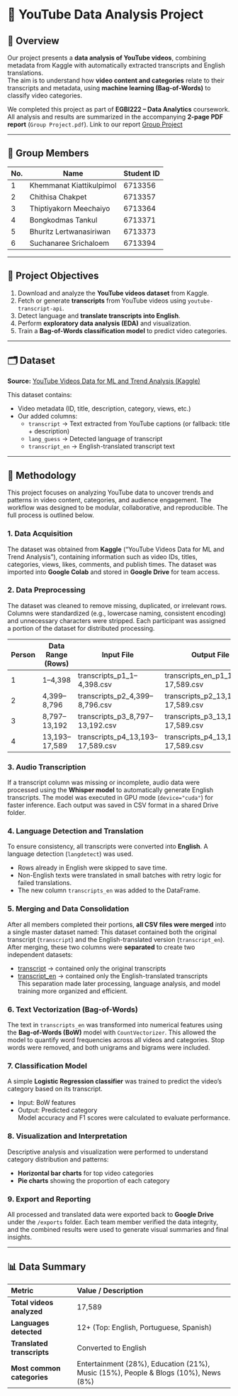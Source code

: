 # 🎥 YouTube Data Analysis Project  

## 📘 Overview
Our project presents a **data analysis of YouTube videos**, combining metadata from Kaggle with automatically extracted transcripts and English translations.  
The aim is to understand how **video content and categories** relate to their transcripts and metadata, using **machine learning (Bag-of-Words)** to classify video categories.  

We completed this project as part of **EGBI222 – Data Analytics** coursework.  
All analysis and results are summarized in the accompanying **2-page PDF report** (`Group Project.pdf`).
Link to our report [Group Project](https://docs.google.com/document/d/1zGWq8RTiSx3NteR595m72FY37u7MZJtdIOm9u6D3xAg/edit?usp=sharing)

---

## 👥 Group Members
| No. | Name | Student ID |
|----|------|-------------|
| 1 | Khemmanat Kiattikulpimol | 6713356 |
| 2 | Chithisa Chakpet | 6713357 |
| 3 | Thiptiyakorn Meechaiyo | 6713364 |
| 4 | Bongkodmas Tankul | 6713371 |
| 5 | Bhuritz Lertwanasiriwan  | 6713373 |
| 6 | Suchanaree Srichaloem | 6713394 |

---

## 🧩 Project Objectives
1. Download and analyze the **YouTube videos dataset** from Kaggle.  
2. Fetch or generate **transcripts** from YouTube videos using `youtube-transcript-api`.  
3. Detect language and **translate transcripts into English**.  
4. Perform **exploratory data analysis (EDA)** and visualization.  
5. Train a **Bag-of-Words classification model** to predict video categories.  

---

## 🗂️ Dataset
**Source:** [YouTube Videos Data for ML and Trend Analysis (Kaggle)](https://www.kaggle.com/datasets/cyberevil545/youtube-videos-data-for-ml-and-trend-analysis)

This dataset contains:
- Video metadata (ID, title, description, category, views, etc.)
- Our added columns:
  - `transcript` → Text extracted from YouTube captions (or fallback: title + description)
  - `lang_guess` → Detected language of transcript
  - `transcript_en` → English-translated transcript text  

---

## 🧠 Methodology

This project focuses on analyzing YouTube data to uncover trends and patterns in video content, categories, and audience engagement. The workflow was designed to be modular, collaborative, and reproducible. The full process is outlined below.

### 1. Data Acquisition
The dataset was obtained from **Kaggle** (“YouTube Videos Data for ML and Trend Analysis”), containing information such as video IDs, titles, categories, views, likes, comments, and publish times. The dataset was imported into **Google Colab** and stored in **Google Drive** for team access.

### 2. Data Preprocessing
The dataset was cleaned to remove missing, duplicated, or irrelevant rows. Columns were standardized (e.g., lowercase naming, consistent encoding) and unnecessary characters were stripped. Each participant was assigned a portion of the dataset for distributed processing.

| Person | Data Range (Rows) | Input File | Output File |
|--------|------------------|-------------|--------------|
| 1 | 1–4,398 | transcripts_p1_1–4,398.csv | transcripts_en_p1_13,193–17,589.csv |
| 2 | 4,399–8,796 | transcripts_p2_4,399–8,796.csv | transcripts_p2_13,193–17,589.csv |
| 3 | 8,797–13,192 | transcripts_p3_8,797–13,192.csv | transcripts_p3_13,193–17,589.csv |
| 4 | 13,193–17,589 | transcripts_p4_13,193–17,589.csv | transcripts_p4_13,193–17,589.csv |

### 3. Audio Transcription
If a transcript column was missing or incomplete, audio data were processed using the **Whisper model** to automatically generate English transcripts. The model was executed in GPU mode (`device="cuda"`) for faster inference. Each output was saved in CSV format in a shared Drive folder.

### 4. Language Detection and Translation
To ensure consistency, all transcripts were converted into **English**. A language detection (`langdetect`) was used.  
- Rows already in English were skipped to save time.  
- Non-English texts were translated in small batches with retry logic for failed translations.  
- The new column `transcripts_en` was added to the DataFrame.

### 5. Merging and Data Consolidation
After all members completed their portions, **all CSV files were merged** into a single master dataset named:
This dataset contained both the original transcript (`transcript`) and the English-translated version (`transcript_en`).  
After merging, these two columns were **separated** to create two independent datasets:
- [transcript](https://drive.google.com/file/d/176C5GE1cDqjkVpf651AEjEUbh5oh3-Wf/view?usp=sharing.csv) → contained only the original transcripts  
- [transcript_en](https://drive.google.com/file/d/17VB14Gx84Cct2LfMZbUFAUScdMK8sfBs/view?usp=sharing) → contained only the English-translated transcripts  
This separation made later processing, language analysis, and model training more organized and efficient.

### 6. Text Vectorization (Bag-of-Words)
The text in `transcripts_en` was transformed into numerical features using the **Bag-of-Words (BoW)** model with `CountVectorizer`. This allowed the model to quantify word frequencies across all videos and categories. Stop words were removed, and both unigrams and bigrams were included.

### 7. Classification Model
A simple **Logistic Regression classifier** was trained to predict the video’s category based on its transcript.  
- Input: BoW features  
- Output: Predicted category  
Model accuracy and F1 scores were calculated to evaluate performance.

### 8. Visualization and Interpretation
Descriptive analysis and visualization were performed to understand category distribution and patterns:
- **Horizontal bar charts** for top video categories  
- **Pie charts** showing the proportion of each category  

### 9. Export and Reporting
All processed and translated data were exported back to **Google Drive** under the `/exports` folder. Each team member verified the data integrity, and the combined results were used to generate visual summaries and final insights.

---

## 📊 Data Summary

| Metric | Value / Description |
|:-------|:--------------------|
| **Total videos analyzed** | 17,589 |
| **Languages detected** | 12+ (Top: English, Portuguese, Spanish) |
| **Translated transcripts** | Converted to English |
| **Most common categories** | Entertainment (28%), Education (21%), Music (15%), People & Blogs (10%), News (8%) |
